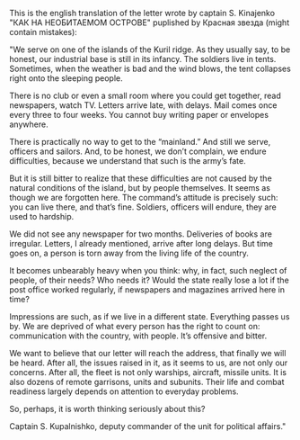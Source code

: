 This is the english translation of the letter wrote by captain S. Kinajenko "КАК НА НЕОБИТАЕМОМ ОСТРОВЕ" puplished by Красная звезда (might contain mistakes):


"We serve on one of the islands of the Kuril ridge. As they usually say, to be honest, our industrial base is still in its infancy. The soldiers live in tents. Sometimes, when the weather is bad and the wind blows, the tent collapses right onto the sleeping people.

There is no club or even a small room where you could get together, read newspapers, watch TV. Letters arrive late, with delays. Mail comes once every three to four weeks. You cannot buy writing paper or envelopes anywhere.

There is practically no way to get to the “mainland.” And still we serve, officers and sailors. And, to be honest, we don’t complain, we endure difficulties, because we understand that such is the army’s fate.

But it is still bitter to realize that these difficulties are not caused by the natural conditions of the island, but by people themselves. It seems as though we are forgotten here. The command’s attitude is precisely such: you can live there, and that’s fine. Soldiers, officers will endure, they are used to hardship.

We did not see any newspaper for two months. Deliveries of books are irregular. Letters, I already mentioned, arrive after long delays. But time goes on, a person is torn away from the living life of the country.

It becomes unbearably heavy when you think: why, in fact, such neglect of people, of their needs? Who needs it? Would the state really lose a lot if the post office worked regularly, if newspapers and magazines arrived here in time?

Impressions are such, as if we live in a different state. Everything passes us by. We are deprived of what every person has the right to count on: communication with the country, with people. It’s offensive and bitter.

We want to believe that our letter will reach the address, that finally we will be heard. After all, the issues raised in it, as it seems to us, are not only our concerns. After all, the fleet is not only warships, aircraft, missile units. It is also dozens of remote garrisons, units and subunits. Their life and combat readiness largely depends on attention to everyday problems.

So, perhaps, it is worth thinking seriously about this?

Captain S. Kupalnishko,
deputy commander of the unit for political affairs."
